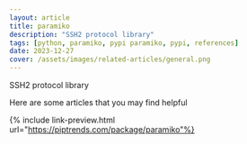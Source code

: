 ```yaml
---
layout: article
title: paramiko
description: "SSH2 protocol library"
tags: [python, paramiko, pypi paramiko, pypi, references]
date: 2023-12-27
cover: /assets/images/related-articles/general.png
---
```


SSH2 protocol library

Here are some articles that you may find helpful

{% include link-preview.html url="https://piptrends.com/package/paramiko"%}